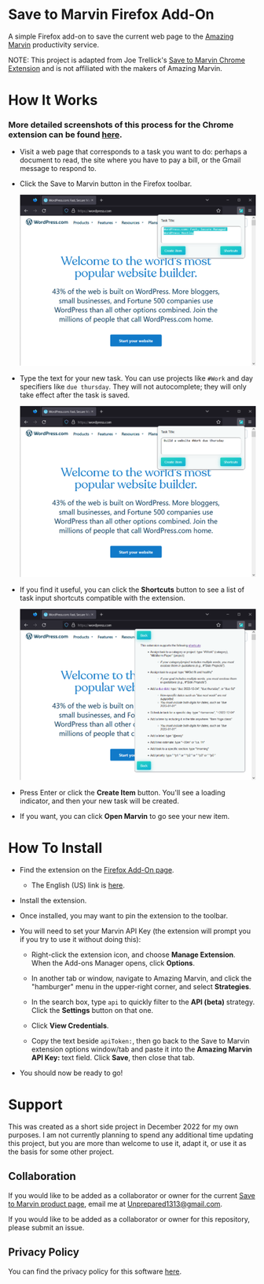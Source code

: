 # Save to Marvin Firefox Add-On
A simple Firefox add-on  to save the current web page to the [Amazing Marvin](https://amazingmarvin.com/) productivity service.

NOTE: This project is adapted from Joe Trellick's [Save to Marvin Chrome Extension](https://github.com/joe-trellick/savetomarvin) and is not affiliated with the makers of Amazing Marvin.

# How It Works
### More detailed screenshots of this process for the **Chrome** extension can be found [here](https://github.com/joe-trellick/savetomarvin/blob/main/README.md).
* Visit a web page that corresponds to a task you want to do: perhaps a document to read, the site where you have to pay a bill, or the Gmail message to respond to.

* Click the Save to Marvin button in the Firefox toolbar.

   ![First Click](FirstClick.png)

* Type the text for your new task. You can use projects like `#Work` and day specifiers like `due thursday`. They will not autocomplete; they will only take effect after the task is saved.

   ![Name Task](NameTask.png)

* If you find it useful, you can click the **Shortcuts** button to see a list of task input shortcuts compatible with the extension.

   ![Shortcuts Menu](ShortcutMenu.png)

* Press Enter or click the **Create Item** button. You'll see a loading indicator, and then your new task will be created.

* If you want, you can click **Open Marvin** to go see your new item.

# How To Install

* Find the extension on the [Firefox Add-On page](https://addons.mozilla.org/).
    * The English (US) link is [here](https://addons.mozilla.org/en-US/firefox/addon/save-to-marvin/).
* Install the extension.
* Once installed, you may want to pin the extension to the toolbar.
* You will need to set your Marvin API Key (the extension will prompt you if you try to use it without doing this):
    * Right-click the extension icon, and choose **Manage Extension**. When the Add-ons Manager opens, click **Options**.


    * In another tab or window, navigate to Amazing Marvin, and click the "hamburger" menu in the upper-right corner, and select **Strategies**.

    * In the search box, type `api` to quickly filter to the **API (beta)** strategy. Click the **Settings** button on that one.

    * Click **View Credentials**.

    * Copy the text beside `apiToken:`, then go back to the Save to Marvin extension options window/tab and paste it into the **Amazing Marvin API Key:** text field. Click **Save**, then close that tab.

* You should now be ready to go!

# Support
This was created as a short side project in December 2022 for my own purposes. I am not currently planning to spend any additional time updating this project, but you are more than welcome to use it, adapt it, or use it as the basis for some other project.

## Collaboration
If you would like to be added as a collaborator or owner for the current [Save to Marvin product page](https://addons.mozilla.org/en-US/firefox/addon/save-to-marvin/), email me at [Unprepared1313@gmail.com](mailto:unprepared1313@gmail.com).

If you would like to be added as a collaborator or owner for this repository, please submit an issue.

## Privacy Policy
You can find the privacy policy for this software [here](PrivacyPolicy.md).
